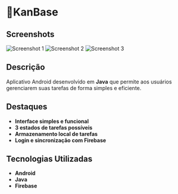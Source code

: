 # 📱KanBase

## Screenshots
![Screenshot 1](link-para-screenshot1) ![Screenshot 2](link-para-screenshot2) ![Screenshot 3](link-para-screenshot3)

## Descrição

Aplicativo Android desenvolvido em **Java** que permite aos usuários gerenciarem suas tarefas de forma simples e eficiente.

## Destaques

- **Interface simples e funcional**
- **3 estados de tarefas possíveis**
- **Armazenamento local de tarefas**
- **Login e sincronização com Firebase**

## Tecnologias Utilizadas

- **Android**
- **Java**
- **Firebase**
